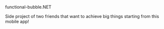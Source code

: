 functional-bubble.NET

Side project of two friends that want to achieve big things starting from this mobile app!
